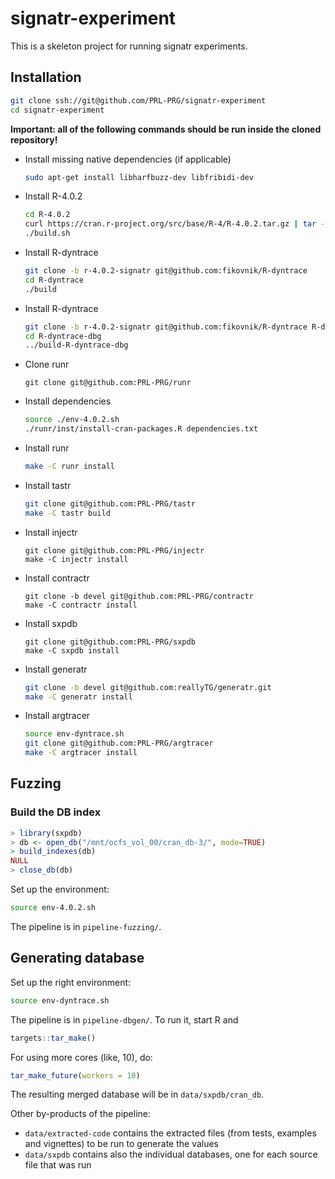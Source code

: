 # signatr-experiment

This is a skeleton project for running signatr experiments.

## Installation

``` sh
git clone ssh://git@github.com/PRL-PRG/signatr-experiment
cd signatr-experiment
```
**Important: all of the following commands should be run inside the cloned repository!**

- Install missing native dependencies (if applicable)

    ```sh
    sudo apt-get install libharfbuzz-dev libfribidi-dev
    ```

- Install R-4.0.2

    ```sh
    cd R-4.0.2
    curl https://cran.r-project.org/src/base/R-4/R-4.0.2.tar.gz | tar --strip-components=1 -xzf -
    ./build.sh
    ```

- Install R-dyntrace

    ```sh
    git clone -b r-4.0.2-signatr git@github.com:fikovnik/R-dyntrace
    cd R-dyntrace
    ./build
    ```

- Install R-dyntrace

    ```sh
    git clone -b r-4.0.2-signatr git@github.com:fikovnik/R-dyntrace R-dyntrace-dbg
    cd R-dyntrace-dbg
    ../build-R-dyntrace-dbg
    ```
- Clone runr

    ```
    git clone git@github.com:PRL-PRG/runr
    ```
    
- Install dependencies

    ```sh
    source ./env-4.0.2.sh
    ./runr/inst/install-cran-packages.R dependencies.txt
    ```

- Install runr

    ```sh
    make -C runr install
    ```

- Install tastr

    ```sh
    git clone git@github.com:PRL-PRG/tastr
    make -C tastr build
    ```

- Install injectr

    ```
    git clone git@github.com:PRL-PRG/injectr
    make -C injectr install
    ```

- Install contractr

    ```
    git clone -b devel git@github.com:PRL-PRG/contractr
    make -C contractr install
    ```

- Install sxpdb

    ```
    git clone git@github.com:PRL-PRG/sxpdb
    make -C sxpdb install
    ```

- Install generatr

    ```sh
    git clone -b devel git@github.com:reallyTG/generatr.git
    make -C generatr install
    ```

- Install argtracer

    ```sh
    source env-dyntrace.sh
    git clone git@github.com:PRL-PRG/argtracer
    make -C argtracer install
    ```

## Fuzzing

### Build the DB index

```R
> library(sxpdb)
> db <- open_db("/mnt/ocfs_vol_00/cran_db-3/", mode=TRUE)
> build_indexes(db)
NULL
> close_db(db)
```

Set up the environment:

```sh
source env-4.0.2.sh
```

The pipeline is in `pipeline-fuzzing/`.

## Generating database

Set up the right environment:

```sh 
source env-dyntrace.sh
```

The pipeline is in `pipeline-dbgen/`.
To run it, start R and

```R
targets::tar_make()
```

For using more cores (like, 10), do:

```R
tar_make_future(workers = 10)
```

The resulting merged database will be in `data/sxpdb/cran_db`.

Other by-products of the pipeline:

- `data/extracted-code` contains the extracted files (from tests, examples and vignettes) to be run to generate the values
- `data/sxpdb` contains also the individual databases, one for each source file that was run


